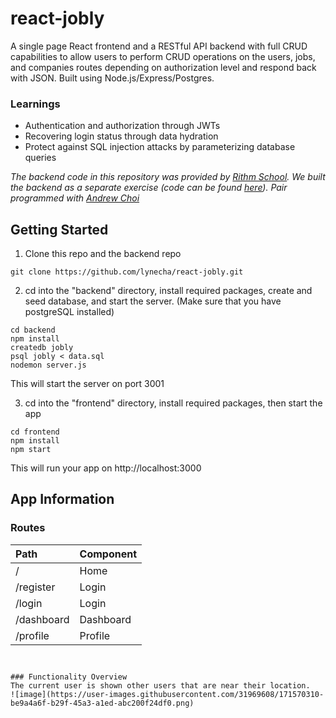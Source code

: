 # react-jobly
A single page React frontend and a RESTful API backend with full CRUD capabilities to allow users to perform CRUD operations on the users, jobs, and companies routes depending on authorization level and respond back with JSON. Built using Node.js/Express/Postgres.

### Learnings
* Authentication and authorization through JWTs
* Recovering login status through data hydration
* Protect against SQL injection attacks by parameterizing database queries

_The backend code in this repository was provided by [Rithm School](https://www.rithmschool.com/). We built the backend as a separate exercise (code can be found [here](https://github.com/lynecha/express-jobly)). Pair programmed with [Andrew Choi](https://github.com/ghjkm319)_

## Getting Started

1. Clone this repo and the backend repo
```
git clone https://github.com/lynecha/react-jobly.git
```
2. cd into the "backend" directory, install required packages, create and seed database, and start the server. (Make sure that you have postgreSQL installed)
```
cd backend
npm install
createdb jobly
psql jobly < data.sql
nodemon server.js 
```
This will start the server on port 3001

3. cd into the "frontend" directory, install required packages, then start the app
```
cd frontend
npm install
npm start
```

This will run your app on http://localhost:3000 


## App Information

### Routes
|Path | Component |
| :--- | :--- |
| / | Home  |
| /register  | Login  |
| /login  | Login  |
| /dashboard  | Dashboard  |
| /profile | Profile  |
```


### Functionality Overview
The current user is shown other users that are near their location.
![image](https://user-images.githubusercontent.com/31969608/171570310-be9a4a6f-b29f-45a3-a1ed-abc200f24df0.png)


